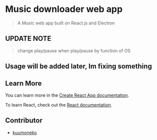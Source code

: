 # Music downloader web app

> A Music web app built on React.js and Electron

## UPDATE NOTE

> change play/pause when play/pause by function of OS

## Usage will be added later, Im fixing something

## Learn More

You can learn more in the [Create React App documentation](https://facebook.github.io/create-react-app/docs/getting-started).

To learn React, check out the [React documentation](https://reactjs.org/).

## Contributor

- [kuumoneko](https://github.com/kuumoneko)
